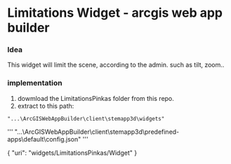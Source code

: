 # Limitations Widget - arcgis web app builder

### Idea
This widget will limit the scene, according to the admin. 
such as tilt, zoom.. 
  

### implementation

1) dowmload the LimitationsPinkas folder from this repo.
2) extract to this path: 
```
"...\ArcGISWebAppBuilder\client\stemapp3d\widgets"
```


'''
"...\ArcGISWebAppBuilder\client\stemapp3d\predefined-apps\default\config.json"
'''

{
      "uri": "widgets/LimitationsPinkas/Widget"
    }
